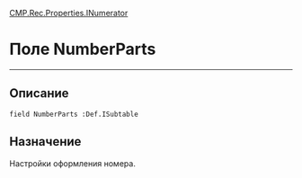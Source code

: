 ﻿---
Link: CMP.Rec.Properties.INumerator.@NumberParts
---

<!---  Навигация
[Имя проекта](#) :
-->
[CMP.Rec.Properties.INumerator](Default)

# Поле NumberParts
---

## Описание

    field NumberParts :Def.ISubtable

<!--
## Аргументы{#Args}

### Аргумент1

Описание аргумента 1
-->

## Назначение

Настройки оформления номера.

<!--
## Пример

    NumberParts...
-->

